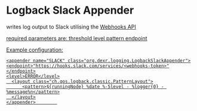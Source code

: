 <h1>Logback Slack Appender</h1>

writes log output to Slack utilising the <a href="https://api.slack.com/incoming-webhooks">Webhooks API

required parameters are:
threshold level
pattern
endpoint

Example configuration:

    <appender name="SLACK" class="org.dexr.logging.LogbackSlackAppender">
    <endpoint>"https://hooks.slack.com/services/<webhooks-token>"</endpoint>
    <level>ERROR</level>
      <layout class="ch.qos.logback.classic.PatternLayout">
          <pattern>${runningNode} %date %-5level - %logger{0} - %message%n</pattern>
      </layout>
    </appender>        
